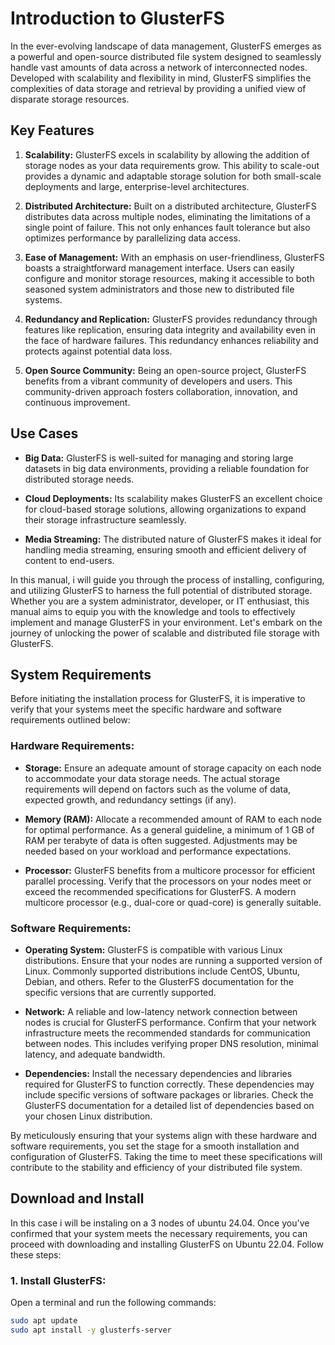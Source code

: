 # Introduction to GlusterFS

In the ever-evolving landscape of data management, GlusterFS emerges as a powerful and open-source distributed file system designed to seamlessly handle vast amounts of data across a network of interconnected nodes. Developed with scalability and flexibility in mind, GlusterFS simplifies the complexities of data storage and retrieval by providing a unified view of disparate storage resources.

## Key Features

1. **Scalability:** GlusterFS excels in scalability by allowing the addition of storage nodes as your data requirements grow. This ability to scale-out provides a dynamic and adaptable storage solution for both small-scale deployments and large, enterprise-level architectures.

2. **Distributed Architecture:** Built on a distributed architecture, GlusterFS distributes data across multiple nodes, eliminating the limitations of a single point of failure. This not only enhances fault tolerance but also optimizes performance by parallelizing data access.

3. **Ease of Management:** With an emphasis on user-friendliness, GlusterFS boasts a straightforward management interface. Users can easily configure and monitor storage resources, making it accessible to both seasoned system administrators and those new to distributed file systems.

4. **Redundancy and Replication:** GlusterFS provides redundancy through features like replication, ensuring data integrity and availability even in the face of hardware failures. This redundancy enhances reliability and protects against potential data loss.

5. **Open Source Community:** Being an open-source project, GlusterFS benefits from a vibrant community of developers and users. This community-driven approach fosters collaboration, innovation, and continuous improvement.

## Use Cases

- **Big Data:** GlusterFS is well-suited for managing and storing large datasets in big data environments, providing a reliable foundation for distributed storage needs.

- **Cloud Deployments:** Its scalability makes GlusterFS an excellent choice for cloud-based storage solutions, allowing organizations to expand their storage infrastructure seamlessly.

- **Media Streaming:** The distributed nature of GlusterFS makes it ideal for handling media streaming, ensuring smooth and efficient delivery of content to end-users.

In this manual, i will guide you through the process of installing, configuring, and utilizing GlusterFS to harness the full potential of distributed storage. Whether you are a system administrator, developer, or IT enthusiast, this manual aims to equip you with the knowledge and tools to effectively implement and manage GlusterFS in your environment. Let's embark on the journey of unlocking the power of scalable and distributed file storage with GlusterFS.

## System Requirements

Before initiating the installation process for GlusterFS, it is imperative to verify that your systems meet the specific hardware and software requirements outlined below:

### Hardware Requirements:

- **Storage:** Ensure an adequate amount of storage capacity on each node to accommodate your data storage needs. The actual storage requirements will depend on factors such as the volume of data, expected growth, and redundancy settings (if any).

- **Memory (RAM):** Allocate a recommended amount of RAM to each node for optimal performance. As a general guideline, a minimum of 1 GB of RAM per terabyte of data is often suggested. Adjustments may be needed based on your workload and performance expectations.

- **Processor:** GlusterFS benefits from a multicore processor for efficient parallel processing. Verify that the processors on your nodes meet or exceed the recommended specifications for GlusterFS. A modern multicore processor (e.g., dual-core or quad-core) is generally suitable.

### Software Requirements:

- **Operating System:** GlusterFS is compatible with various Linux distributions. Ensure that your nodes are running a supported version of Linux. Commonly supported distributions include CentOS, Ubuntu, Debian, and others. Refer to the GlusterFS documentation for the specific versions that are currently supported.

- **Network:** A reliable and low-latency network connection between nodes is crucial for GlusterFS performance. Confirm that your network infrastructure meets the recommended standards for communication between nodes. This includes verifying proper DNS resolution, minimal latency, and adequate bandwidth.

- **Dependencies:** Install the necessary dependencies and libraries required for GlusterFS to function correctly. These dependencies may include specific versions of software packages or libraries. Check the GlusterFS documentation for a detailed list of dependencies based on your chosen Linux distribution.

By meticulously ensuring that your systems align with these hardware and software requirements, you set the stage for a smooth installation and configuration of GlusterFS. Taking the time to meet these specifications will contribute to the stability and efficiency of your distributed file system.

## Download and Install

In this case i will be instaling on a 3 nodes of ubuntu 24.04.
Once you've confirmed that your system meets the necessary requirements, you can proceed with downloading and installing GlusterFS on Ubuntu 22.04. 
Follow these steps:

### 1. Install GlusterFS:

Open a terminal and run the following commands:

```bash
sudo apt update
sudo apt install -y glusterfs-server
